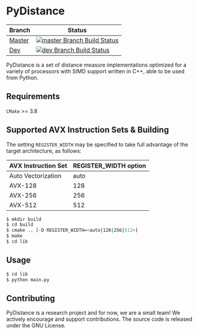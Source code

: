 # PyDistance

| Branch |Status|
|--------|------------|
| [Master](https://github.com/hpc-fci-mackenzie/PyDistance/) |[![master Branch Build Status](https://travis-ci.org/hpc-fci-mackenzie/PyDistance.svg?branch=master)](https://travis-ci.org/hpc-fci-mackenzie/PyDistance)|
| [Dev](https://github.com/hpc-fci-mackenzie/PyDistance/tree/dev)    |[![dev Branch Build Status](https://travis-ci.org/hpc-fci-mackenzie/PyDistance.svg?branch=dev)](https://travis-ci.org/hpc-fci-mackenzie/PyDistance)|

PyDistance is a set of distance measure implementations optimized for a variety of processors with SIMD support written in C++, able to be used from Python.

## Requirements

`CMake` >= 3.8

## Supported AVX Instruction Sets & Building

The setting `REGISTER_WIDTH` may be specified to take full advantage of the target architecture, as follows:

| AVX Instruction Set |REGISTER_WIDTH option|
|--------|------------|
|Auto Vectorization |auto|
|AVX-128 |128|
|AVX-256 |256|
|AVX-512 |512|

``` bash
$ mkdir build 
$ cd build
$ cmake .. [-D REGISTER_WIDTH=<auto|128|256|512>]
$ make
$ cd lib
```

<!-- ## Features -->

## Usage

``` bash
$ cd lib
$ python main.py
```

## Contributing
PyDistance is a research project and for now, we are a small team! 
We actively encourage and support contributions. 
The source code is released under the GNU License.
